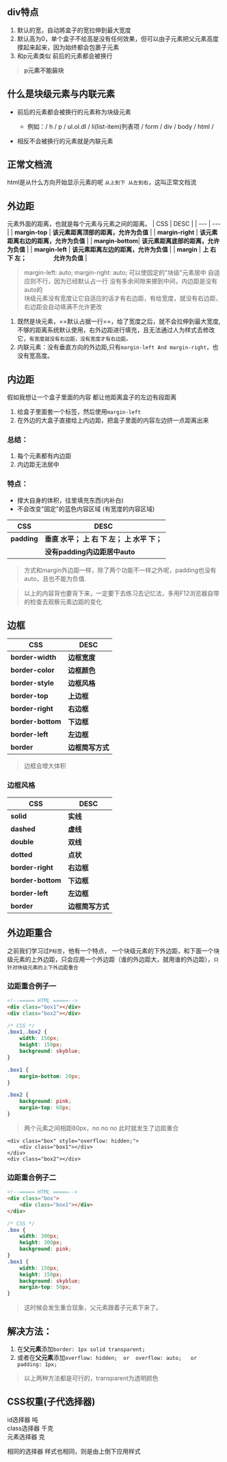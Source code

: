 ## div特点
**<div></div>**
1. 默认的宽，自动將盒子的宽拉伸到最大宽度
2. 默认高为0，单个盒子不给高是没有任何效果，但可以由子元素把父元素高度撑起来起来，因为始终都会包裹子元素
3. 和p元素类似  前后的元素都会被换行  

> **p元素不能装块**  



## 什么是块级元素与内联元素
* 前后的元素都会被换行的元素称为块级元素  
    * 例如：/ h / p / ul.ol.dl / li(list-item)列表项 / form / div / body / html /  

* 相反不会被换行的元素就是内联元素




## 正常文档流
html是从什么方向开始显示元素的呢 `从上到下 从左到右`，这叫正常文档流  



## 外边距
元素外面的距离，也就是每个元素与元素之间的距离。
| CSS | DESC |
| --- | ---  |
| **margin-top**   | **该元素距离顶部的距离，允许为负值** |
| **margin-right** | **该元素距离右边的距离，允许为负值** |
| **margin-bottom**| **该元素距离底部的距离，允许为负值** |
| **margin-left**  | **该元素距离左边的距离，允许为负值** |
| **margin**       | **上 右 下 左；&nbsp;&nbsp;&nbsp;&nbsp;&nbsp;&nbsp;&nbsp;&nbsp;&nbsp;&nbsp;&nbsp;&nbsp;&nbsp;&nbsp;&nbsp;&nbsp;&nbsp;&nbsp;&nbsp;允许为负值** |
> margin-left: auto; margin-right: auto; 可以使固定的"块级"元素居中 自适应则不行，因为已经默认占一行 没有多余间隙来挪到中间，内边距是没有auto的  
> 块级元素没有宽度让它自适应的话才有右边距，有给宽度，就没有右边距，右边距会自动填满不允许更改  

1. 既然是块元素，==默认占据一行==，给了宽度之后，就不会拉伸到最大宽度,不够的距离系统默认使用，右外边距进行填充，且无法通过人为样式去修改它，`有宽度就没有右边距，没有宽度才有右边距。`
2. 内联元素：没有垂直方向的外边距,只有`margin-left And margin-right`，也没有宽高度。  



##  内边距
假如我想让一个盒子里面的内容 都让他距离盒子的左边有段距离  
1. 给盒子里面套一个标签，然后使用`margin-left`  
2. 在外边的大盒子直接给上内边距，把盒子里面的内容左边挤一点距离出来


### 总结：
 1. 每个元素都有内边距  
 2. 内边距无法居中

### 特点：
 - 撑大自身的体积，往里填充东西(内补白)
 - 不会改变"固定"的蓝色内容区域 (有宽度的内容区域)


| CSS | DESC |
| --- | ---  |
| **padding** | **垂直 水平； 上 右 下 左； 上 水平 下；** |
|  | **没有padding内边距居中auto** |
> 方式和margin外边距一样，除了两个功能不一样之外呢，padding也没有auto，且也不能为负值.  

> 以上的内容背也要背下来，一定要下去练习去记忆法，多用F12浏览器自带的检查去观察元素边距的变化



## 边框
| CSS | DESC |
| --- | ---  |
| **border-width**  | **边框宽度** |
| **border-color**  | **边框颜色** |
| **border-style**  | **边框风格** |
| **border-top**    | **上边框** |
| **border-right**  | **右边框** |
| **border-bottom** | **下边框** |
| **border-left**   | **左边框** |
| **border**        | **边框简写方式** |
> 边框会增大体积



### 边框风格
| CSS | DESC |
| --- | ---  |
| **solid**  | **实线** |
| **dashed**  | **虚线** |
| **double**  | **双线** |
| **dotted**    | **点状** |
| **border-right**  | **右边框** |
| **border-bottom** | **下边框** |
| **border-left**   | **左边框** |
| **border**        | **边框简写方式** |



## 外边距重合
之前我们学习过`P标签`，他有一个特点，
一个块级元素的下外边距，和下面一个块级元素的上外边距，只会应用一个外边距（谁的外边距大，就用谁的外边距），`只针对块级元素的上下外边距重合`



### 边距重合例子一
```html
<!--===== HTML =====-->
<div class="box1"></div>
<div class="box2"></div>
```

```css
/* CSS */
.box1,.box2 {
    width: 150px;
    height: 150px;
    background: skyblue;
}

.box1 {
    margin-bottom: 20px;
}

.box2 {
    background: pink;
    margin-top: 60px;
}
```
> 两个元素之间相距80px，no no no  此时就发生了边距重合

```
<div class="box" style="overflow: hidden;">
    <div class="box1"></div>
</div>
<div class="box2"></div>
```


### 边距重合例子二
```html
<!--===== HTML =====-->
<div class="box">
    <div class="box1"></div>
</div>
```
```css
/* CSS */
.box {
    width: 300px;
    height: 300px;
    background: pink;
}
.box1 {
    width: 150px;
    height: 150px;
    background: skyblue;
    margin-top: 50px;
}
```
> 这时候会发生重合现象，父元素跟着子元素下来了。    



解决方法：  
-
1. 在**父元素**添加`border: 1px solid transparent;`
2. 或者在**父元素**添加`overflow: hidden;  or  overflow: auto;   or   padding: 1px;`  

> 以上两种方法都是可行的，transparent为透明颜色



## CSS权重(子代选择器)
id选择器     吨  
class选择器  千克  
元素选择器   克  

相同的选择器 样式也相同，则是由上倒下应用样式